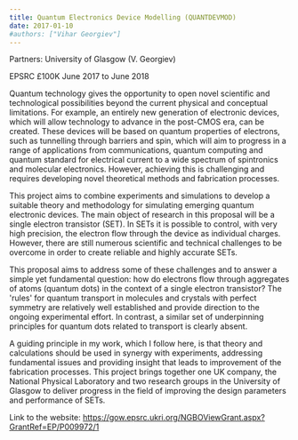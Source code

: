 ```yaml
---
title: Quantum Electronics Device Modelling (QUANTDEVMOD)
date: 2017-01-10
#authors: ["Vihar Georgiev"]
---
```


Partners: University of Glasgow (V. Georgiev)

EPSRC £100K June 2017 to June 2018


<!--more-->

Quantum technology gives the opportunity to open novel scientific and technological possibilities beyond the current physical and conceptual limitations. For example, an entirely new generation of electronic devices, which will allow technology to advance in the post-CMOS era, can be created. These devices will be based on quantum properties of electrons, such as tunnelling through barriers and spin, which will aim to progress in a range of applications from communications, quantum computing and quantum standard for electrical current to a wide spectrum of spintronics and molecular electronics. However, achieving this is challenging and requires developing novel theoretical methods and fabrication processes.

This project aims to combine experiments and simulations to develop a suitable theory and methodology for simulating emerging quantum electronic devices. The main object of research in this proposal will be a single electron transistor (SET). In SETs it is possible to control, with very high precision, the electron flow through the device as individual charges. However, there are still numerous scientific and technical challenges to be overcome in order to create reliable and highly accurate SETs.

This proposal aims to address some of these challenges and to answer a simple yet fundamental question: how do electrons flow through aggregates of atoms (quantum dots) in the context of a single electron transistor? The 'rules' for quantum transport in molecules and crystals with perfect symmetry are relatively well established and provide direction to the ongoing experimental effort. In contrast, a similar set of underpinning principles for quantum dots related to transport is clearly absent.

A guiding principle in my work, which I follow here, is that theory and calculations should be used in synergy with experiments, addressing fundamental issues and providing insight that leads to improvement of the fabrication processes. This project brings together one UK company, the National Physical Laboratory and two research groups in the University of Glasgow to deliver progress in the field of improving the design parameters and performance of SETs.

Link to the website:
https://gow.epsrc.ukri.org/NGBOViewGrant.aspx?GrantRef=EP/P009972/1